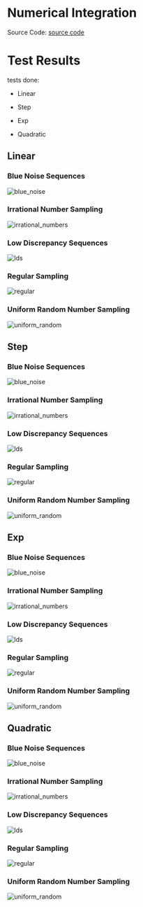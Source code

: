 # Numerical Integration
Source Code: [source code](../../../../families/_1d/tests/integration/)

# Test Results
 tests done:
* Linear
* Step
* Exp
* Quadratic
## Linear
### Blue Noise Sequences
![blue_noise](../../../_1d/samples/blue_noise/Linear.png)  
### Irrational Number Sampling
![irrational_numbers](../../../_1d/samples/irrational_numbers/Linear.png)  
### Low Discrepancy Sequences
![lds](../../../_1d/samples/lds/Linear.png)  
### Regular Sampling
![regular](../../../_1d/samples/regular/Linear.png)  
### Uniform Random Number Sampling
![uniform_random](../../../_1d/samples/uniform_random/Linear.png)  
## Step
### Blue Noise Sequences
![blue_noise](../../../_1d/samples/blue_noise/Step.png)  
### Irrational Number Sampling
![irrational_numbers](../../../_1d/samples/irrational_numbers/Step.png)  
### Low Discrepancy Sequences
![lds](../../../_1d/samples/lds/Step.png)  
### Regular Sampling
![regular](../../../_1d/samples/regular/Step.png)  
### Uniform Random Number Sampling
![uniform_random](../../../_1d/samples/uniform_random/Step.png)  
## Exp
### Blue Noise Sequences
![blue_noise](../../../_1d/samples/blue_noise/Exp.png)  
### Irrational Number Sampling
![irrational_numbers](../../../_1d/samples/irrational_numbers/Exp.png)  
### Low Discrepancy Sequences
![lds](../../../_1d/samples/lds/Exp.png)  
### Regular Sampling
![regular](../../../_1d/samples/regular/Exp.png)  
### Uniform Random Number Sampling
![uniform_random](../../../_1d/samples/uniform_random/Exp.png)  
## Quadratic
### Blue Noise Sequences
![blue_noise](../../../_1d/samples/blue_noise/Quadratic.png)  
### Irrational Number Sampling
![irrational_numbers](../../../_1d/samples/irrational_numbers/Quadratic.png)  
### Low Discrepancy Sequences
![lds](../../../_1d/samples/lds/Quadratic.png)  
### Regular Sampling
![regular](../../../_1d/samples/regular/Quadratic.png)  
### Uniform Random Number Sampling
![uniform_random](../../../_1d/samples/uniform_random/Quadratic.png)  
